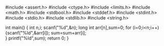 
#include <assert.h>
#include <ctype.h>
#include <limits.h>
#include <math.h>
#include <stdbool.h>
#include <stddef.h>
#include <stdint.h>
#include <stdio.h>
#include <stdlib.h>
#include <string.h>

int main()
{
    int n,i;
    scanf("%d",&n);
   long int arr[n],sum=0;
    for (i=0;i<n;i++)
     {scanf("%ld",&arr[i]);
     sum=sum+arr[i];   
    }
        printf("%ld",sum);
    return 0;
}
